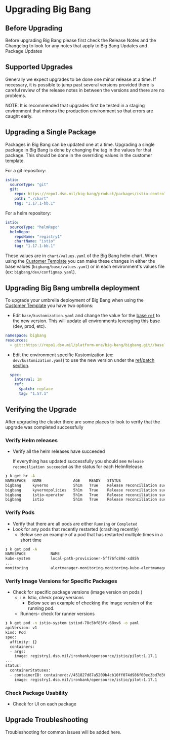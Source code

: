 # Upgrading Big Bang

## Before Upgrading
Before upgrading Big Bang please first check the Release Notes and the Changelog to look for any notes that apply to Big Bang Updates and Package Updates

## Supported Upgrades
Generally we expect upgrades to be done one minor release at a time.  If necessary, it is possible to jump past several versions provided there is careful review of the release notes in between the versions and there are no problems.

NOTE: It is recommended that upgrades first be tested in a staging environment that mirrors the production environment so that errors are caught early.

## Upgrading a Single Package
Packages in Big Bang can be updated one at a time.
Upgrading a single package in Big Bang is done by changing the tag in the values for that package.  This should be done in the overriding values in the customer template.

For a git repository:

```yaml
istio:
  sourceType: "git"
  git:
    repo: https://repo1.dso.mil/big-bang/product/packages/istio-controlplane.git
    path: "./chart"
    tag: "1.17.1-bb.1"

```

For a helm repository:

```yaml
istio:
  sourceType: "helmRepo"
  helmRepo:
    repoName: "registry1"
    chartName: "istio"
    tag: "1.17.1-bb.1"
```

These values are in `chart/values.yaml` of the Big Bang helm chart.
When using the [Customer Template](https://repo1.dso.mil/big-bang/customers/template) you can make these changes in either the base values (`bigbang/base/values.yaml`) or in each environment's values file (ex: `bigbang/dev/configmap.yaml`).

## Upgrading Big Bang umbrella deployment
To upgrade your umbrella deployment of Big Bang when using the [Customer Template](https://repo1.dso.mil/big-bang/customers/template) you have two options:
- Edit `base/kustomization.yaml` and change the value for the [base `ref`](https://repo1.dso.mil/big-bang/customers/template/-/blob/main/base/kustomization.yaml#L4) to the new version. This will update all environments leveraging this base (dev, prod, etc).
```yaml
namespace: bigbang
resources:
  - git::https://repo1.dso.mil/platform-one/big-bang/bigbang.git//base?ref=1.57.1
```

- Edit the environment specific Kustomization (ex: `dev/kustomization.yaml`) to use the new version under the [ref/patch section](https://repo1.dso.mil/big-bang/customers/template/-/blob/main/dev/kustomization.yaml#L18-21).
```yaml
  spec:
    interval: 1m
    ref:
      $patch: replace
      tag: "1.57.1"
```

## Verifying the Upgrade
After upgrading the cluster there are some places to look to verify that the upgrade was completed successfully

### Verify Helm releases 
 - Verify all the helm releases have succeeded
   
   If everything has updated successfully you should see `Release reconciliation succeeded` as the status for each HelmRelease.
```bash
❯ k get hr -A
NAMESPACE   NAME              AGE    READY   STATUS
bigbang     kyverno           5h1m   True    Release reconciliation succeeded
bigbang     kyvernopolicies   5h1m   True    Release reconciliation succeeded
bigbang     istio-operator    5h1m   True    Release reconciliation succeeded
bigbang     istio             5h1m   True    Release reconciliation succeeded
```

### Verify Pods
 - Verify that there are all pods are either `Running` or `Completed`
 - Look for any pods that recently restarted (crashing recently)
   - Below see an example of a pod that has restarted multiple times in a short time
```bash
❯ k get pod -A
NAMESPACE           NAME                                                        READY   STATUS    RESTARTS   AGE
kube-system         local-path-provisioner-5ff76fc89d-xd85h                     1/1     Running   0          22m
...
monitoring          alertmanager-monitoring-monitoring-kube-alertmanager-0      3/3     Running   7          3m
```

### Verify Image Versions for Specific Packages
 - Check for specific package versions (image version on pods ) 
   - i.e. Istio, check proxy versions
     - Below see an example of checking the image version of the running pod.
   - Runners- check for runner versions
```bash
❯ k get pod -n istio-system istiod-78c5bf85fc-68xv6 -o yaml
apiVersion: v1
kind: Pod
spec:
  affinity: {}
  containers:
  - args:
    image: registry1.dso.mil/ironbank/opensource/istio/pilot:1.17.1
...
status:
  containerStatuses:
  - containerID: containerd://451827d87a5209b4cb10ff074d986f00ec3bd7d36082cb49b8612e3a48eea9b7
    image: registry1.dso.mil/ironbank/opensource/istio/pilot:1.17.1
```
### Check Package Usability
 - Check for UI on each package

## Upgrade Troubleshooting
Troubleshooting for common issues will be added here.
